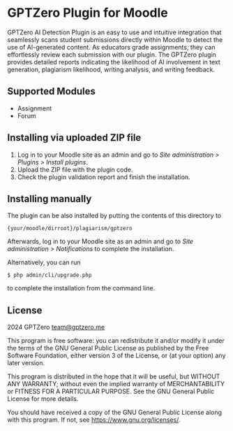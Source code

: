 # GPTZero Plugin for Moodle #

GPTZero AI Detection Plugin is an easy to use and intuitive integration that seamlessly scans student submissions directly within Moodle to detect the use of AI-generated content. As educators grade assignments, they can effortlessly review each submission with our plugin. The GPTZero plugin provides detailed reports indicating the likelihood of AI involvement in text generation, plagiarism likelihood, writing analysis, and writing feedback.

## Supported Modules ##
- Assignment
- Forum

## Installing via uploaded ZIP file ##

1. Log in to your Moodle site as an admin and go to _Site administration >
   Plugins > Install plugins_.
2. Upload the ZIP file with the plugin code.
3. Check the plugin validation report and finish the installation.

## Installing manually ##

The plugin can be also installed by putting the contents of this directory to

    {your/moodle/dirroot}/plagiarism/gptzero

Afterwards, log in to your Moodle site as an admin and go to _Site administration >
Notifications_ to complete the installation.

Alternatively, you can run

    $ php admin/cli/upgrade.php

to complete the installation from the command line.

## License ##

2024 GPTZero <team@gptzero.me>

This program is free software: you can redistribute it and/or modify it under
the terms of the GNU General Public License as published by the Free Software
Foundation, either version 3 of the License, or (at your option) any later
version.

This program is distributed in the hope that it will be useful, but WITHOUT ANY
WARRANTY; without even the implied warranty of MERCHANTABILITY or FITNESS FOR A
PARTICULAR PURPOSE.  See the GNU General Public License for more details.

You should have received a copy of the GNU General Public License along with
this program.  If not, see <https://www.gnu.org/licenses/>.
